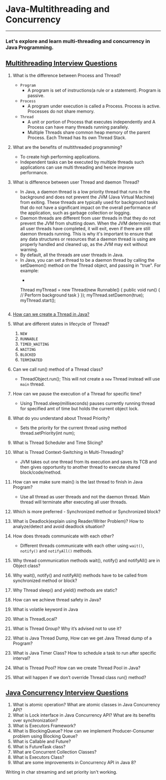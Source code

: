 # Java-Multithreading and Concurrency
---
### Let's explore and learn multi-threading and concurrency in Java Programming.

## [Multithreading Interview Questions](https://www.digitalocean.com/community/tutorials/java-multithreading-concurrency-interview-questions-answers)
1. What is the difference between Process and Thread?
    - ```Program```
        - A program is set of instructions(a rule or a statement). Program is passive.
    - ```Process```
        - A program under execution is called a Process. Process is active. Processes do not share memory.
    - ```Thread```
        - A unit or portion of Process that executes independently and A Process can have many threads running parallely.
        - Multiple Threads share common heap memory of the parent Process. Each Thread has Its own Thread Stack.
2. What are the benefits of multithreaded programming?
    - To create high performing applications.
    - Independent tasks can be executed by multiple threads such applications can use multi threading and hence improve performance.
3. What is difference between user Thread and daemon Thread?
    - In Java, a daemon thread is a low priority thread that runs in the background and does not prevent the JVM (Java Virtual Machine) from exiting. These threads are typically used for background tasks that do not have a significant impact on the overall performance of the application, such as garbage collection or logging.
    - Daemon threads are different from user threads in that they do not prevent the JVM from shutting down. When the JVM determines that all user threads have completed, it will exit, even if there are still daemon threads running. This is why it's important to ensure that any data structures or resources that a daemon thread is using are properly handled and cleaned up, as the JVM may exit without warning.
    - By default, all the threads are user threads in Java.
    - In Java, you can set a thread to be a daemon thread by calling the setDaemon() method on the Thread object, and passing in "true". For example:
        - ``` 
       Thread myThread = new Thread(new Runnable() { 
          public void run() {
             // Perform background task
          }
       });
       myThread.setDaemon(true);
       myThread.start();
       ```

4. [How can we create a Thread in Java?](https://medium.com/javarevisited/how-to-create-java-thread-using-thread-and-runnable-2023-14e965474a7)

5. What are different states in lifecycle of Thread?
    1. `NEW`
    2. `RUNNABLE`
    3. `TIMED_WAITING`
    4. `WAITING`
    5. `BLOCKED`
    6. `TERMINATED`
6. Can we call run() method of a Thread class?
    - ThreadObject.run(); This will not create a `new` Thread instead will use `main` thread.
7. How can we pause the execution of a Thread for specific time?
    - Using Thread.sleep(milliseconds) pauses currently running thread for specified amt of time but holds the current object lock.
8. What do you understand about Thread Priority?
    - Sets the priority for the current thread using method thread.setPriority(int num);
9. What is Thread Scheduler and Time Slicing?
10. What is Thread Context-Switching in Multi-Threading?
    - JVM takes out one thread from its execution and saves its TCB and then gives opportunity to another thread to execute shared block/code/method.
11. How can we make sure main() is the last thread to finish in Java Program?
    - Use all thread as user threads and not the daemon thread. Main thread will terminate after executing all user threads.
12. Which is more preferred - Synchronized method or Synchronized block?
13. What is Deadlock(explain using Reader/Writer Problem)? How to analyze/detect and avoid deadlock situation?
14. How does threads communicate with each other?
    - Different threads communicate with each other using `wait()`, `notify()` and `notifyAll()` methods.
15. Why thread communication methods wait(), notify() and notifyAll() are in Object class?
16. Why wait(), notify() and notifyAll() methods have to be called from synchronized method or block?
17. Why Thread sleep() and yield() methods are static?
18. How can we achieve thread safety in Java?
19. What is volatile keyword in Java
20. What is ThreadLocal?
21. What is Thread Group? Why it’s advised not to use it?
22. What is Java Thread Dump, How can we get Java Thread dump of a Program?
23. What is Java Timer Class? How to schedule a task to run after specific interval?
24. What is Thread Pool? How can we create Thread Pool in Java?
25. What will happen if we don’t override Thread class run() method?


## [Java Concurrency Interview Questions](https://www.digitalocean.com/community/tutorials/java-multithreading-concurrency-interview-questions-answers)

1. What is atomic operation? What are atomic classes in Java Concurrency API?
2. What is Lock interface in Java Concurrency API? What are its benefits over synchronization?
3. What is Executors Framework?
4. What is BlockingQueue? How can we implement Producer-Consumer problem using Blocking Queue?
5. What is Callable and Future?
6. What is FutureTask class?
7. What are Concurrent Collection Classes?
8. What is Executors Class?
9. What are some improvements in Concurrency API in Java 8?


Writing in char streaming and set priority isn't working.